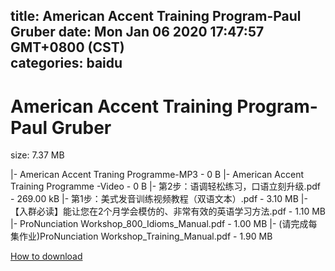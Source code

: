
title: American Accent Training Program-Paul Gruber
date: Mon Jan 06 2020 17:47:57 GMT+0800 (CST)    
categories: baidu
---

# American Accent Training Program-Paul Gruber
size: 7.37 MB
 
 
|- American Accent Traning Programme-MP3 - 0 B
|- American Accent Training Programme -Video - 0 B
|- 第2步：语调轻松练习，口语立刻升级.pdf - 269.00 kB
|- 第1步：美式发音训练视频教程（双语文本）.pdf - 3.10 MB
|- 【入群必读】能让您在2个月学会模仿的、非常有效的英语学习方法.pdf - 1.10 MB
|- ProNunciation Workshop_800_Idioms_Manual.pdf - 1.00 MB
|- (请完成每集作业)ProNunciation Workshop_Training_Manual.pdf - 1.90 MB

[How to download](https://bpcam.bemobtrk.com/go/2ceec3aa-1ca2-46d6-b9ff-aaa5c184517c?jno=2124)